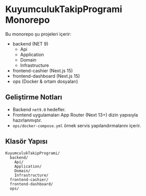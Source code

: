 # KuyumculukTakipProgrami Monorepo

Bu monorepo şu projeleri içerir:

- backend (NET 9)
  - Api
  - Application
  - Domain
  - Infrastructure
- frontend-cashier (Next.js 15)
- frontend-dashboard (Next.js 15)
- ops (Docker & ortam dosyaları)

## Geliştirme Notları
- Backend `net9.0` hedefler.
- Frontend uygulamaları App Router (Next 13+) dizin yapısıyla hazırlanmıştır.
- `ops/docker-compose.yml` örnek servis yapılandırmalarını içerir.

## Klasör Yapısı
```
KuyumculukTakipProgrami/
  backend/
    Api/
    Application/
    Domain/
    Infrastructure/
  frontend-cashier/
  frontend-dashboard/
  ops/
```

